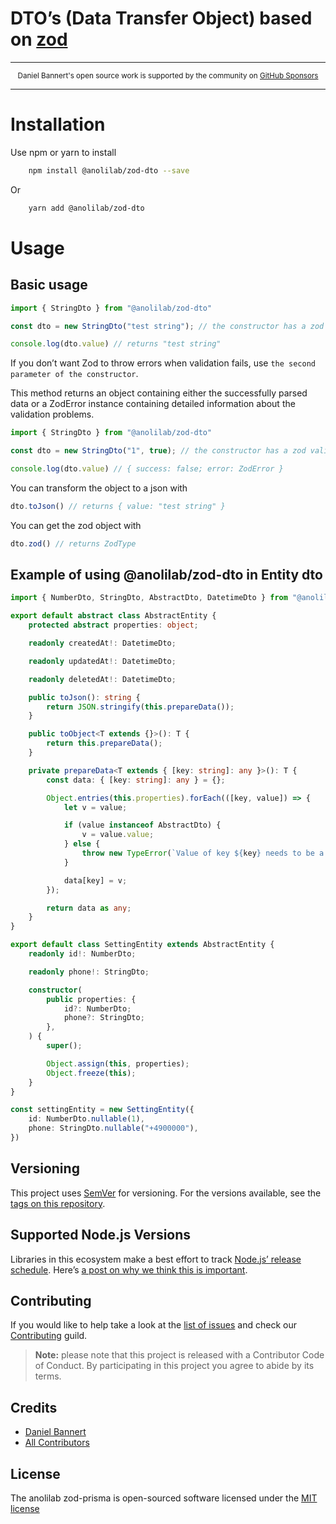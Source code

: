 # DTO’s (Data Transfer Object) based on [zod](https://github.com/colinhacks/zod)

---

<div align="center">
    <p>
        <sup>
            Daniel Bannert's open source work is supported by the community on <a href="https://github.com/sponsors/prisis">GitHub Sponsors</a>
        </sup>
    </p>
</div>

---

# Installation

Use npm or yarn to install

```bash
    npm install @anolilab/zod-dto --save
```

Or

```bash
    yarn add @anolilab/zod-dto
```

# Usage

## Basic usage

```js
import { StringDto } from "@anolilab/zod-dto"

const dto = new StringDto("test string"); // the constructor has a zod validator

console.log(dto.value) // returns "test string"
```

If you don’t want Zod to throw errors when validation fails, use `the second parameter of the constructor`.

<!-- textlint-disable write-good -->

This method returns an object containing either the successfully parsed data or a ZodError instance containing detailed information about the validation problems.

<!-- textlint-enable write-good -->

```js
import { StringDto } from "@anolilab/zod-dto"

const dto = new StringDto("1", true); // the constructor has a zod validator

console.log(dto.value) // { success: false; error: ZodError }
```

You can transform the object to a json with
```js
dto.toJson() // returns { value: "test string" }
```

You can get the zod object with
```js
dto.zod() // returns ZodType
```

## Example of using @anolilab/zod-dto in Entity dto

```ts
import { NumberDto, StringDto, AbstractDto, DatetimeDto } from "@anolilab/zod-dto";

export default abstract class AbstractEntity {
    protected abstract properties: object;

    readonly createdAt!: DatetimeDto;

    readonly updatedAt!: DatetimeDto;

    readonly deletedAt!: DatetimeDto;

    public toJson(): string {
        return JSON.stringify(this.prepareData());
    }

    public toObject<T extends {}>(): T {
        return this.prepareData();
    }

    private prepareData<T extends { [key: string]: any }>(): T {
        const data: { [key: string]: any } = {};

        Object.entries(this.properties).forEach(([key, value]) => {
            let v = value;

            if (value instanceof AbstractDto) {
                v = value.value;
            } else {
                throw new TypeError(`Value of key ${key} needs to be a class that extends AbstractDto.`);
            }

            data[key] = v;
        });

        return data as any;
    }
}

export default class SettingEntity extends AbstractEntity {
    readonly id!: NumberDto;

    readonly phone!: StringDto;

    constructor(
        public properties: {
            id?: NumberDto;
            phone?: StringDto;
        },
    ) {
        super();

        Object.assign(this, properties);
        Object.freeze(this);
    }
}

const settingEntity = new SettingEntity({
    id: NumberDto.nullable(1),
    phone: StringDto.nullable("+4900000"),
})
```

## Versioning

This project uses [SemVer](https://semver.org/) for versioning. For the versions available, see the [tags on this repository](https://github.com/anolilab/zod-prisma/tags).

## Supported Node.js Versions

Libraries in this ecosystem make a best effort to track
[Node.js’ release schedule](https://nodejs.org/en/about/releases/). Here’s [a
post on why we think this is important](https://medium.com/the-node-js-collection/maintainers-should-consider-following-node-js-release-schedule-ab08ed4de71a).

Contributing
------------

<!-- textlint-disable no-dead-link -->

If you would like to help take a look at the [list of issues](https://github.com/anolilab/zod-prisma/issues) and check our [Contributing](./.github/CONTRIBUTING.md) guild.

<!-- textlint-enable no-dead-link -->

> **Note:** please note that this project is released with a Contributor Code of Conduct. By participating in this project you agree to abide by its terms.

Credits
-------------

- [Daniel Bannert](https://github.com/prisis)
- [All Contributors](https://github.com/anolilab/zod-prisma/graphs/contributors)

License
-------------

The anolilab zod-prisma is open-sourced software licensed under the [MIT license](https://opensource.org/licenses/MIT)

